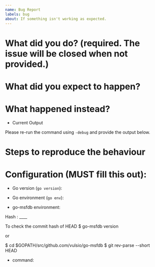 ```yaml
---
name: Bug Report
labels: bug
about: If something isn't working as expected.
---
```


# What did you do? (required. The issue will be **closed** when not provided.)


# What did you expect to happen?


# What happened instead?

* Current Output

Please re-run the command using ```-debug``` and provide the output below.

# Steps to reproduce the behaviour


# Configuration (**MUST** fill this out):

* Go version (`go version`):

* Go environment (`go env`):

* go-msfdb environment:

Hash : ____

To check the commit hash of HEAD
$ go-msfdb version

or

$ cd $GOPATH/src/github.com/vulsio/go-msfdb 
$ git rev-parse --short HEAD 

* command:

